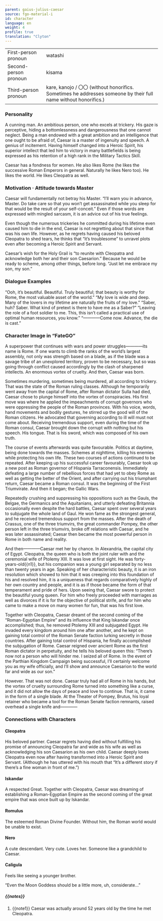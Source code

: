 ```yaml
---
parent: gaius-julius-caesar
source: fgo-material-i
id: character
language: en
weight: 4
profile: true
translation: "Clyton"
---
```


<table>
  <tr><td>First-person pronoun</td><td>watashi</td></tr>
  <tr><td>Second-person pronoun</td><td>kisama</td></tr>
  <tr><td>Third-person pronoun</td><td>kare, kanojo / 〇〇 (without honorifics. Sometimes he addresses someone by their full name without honorifics.)</td></tr>
</table>

### Personality

A cunning man. An ambitious person, one who excels at trickery. His gaze is perceptive, hiding a bottomlessness and dangerousness that one cannot neglect. Being a man endowed with a great ambition and an intelligence that one ought to be afraid of, Caesar is a master of ingenuity and speech. A genius of incitement. Having himself changed into a Heroic Spirit, his superior intellect that led him to victory in many battlefields is being expressed as his retention of a high rank in the Military Tactics Skill.

Caesar has a fondness for women. He also likes Rome (he likes the successive Roman Emperors in general. Naturally he likes Nero too). He likes the world. He likes Cleopatra as well.

### Motivation · Attitude towards Master

Caesar will fundamentally not betray his Master. “I’ll warn you in advance, Master. Do take care so that you won’t get assassinated while you sleep for that would be the result of your self-conceit.” Even if those words are expressed with mingled sarcasm, it is an advice out of his true feelings.

Even though the numerous trickeries he committed during his lifetime even caused him to die in the end, Caesar is not regretting about that since that was his own life. However, as he regrets having caused his beloved Cleopatra to shed tears, he thinks that “it’s troublesome” to unravel plots even after becoming a Heroic Spirit and Servant.

Caesar’s wish for the Holy Grail is “to reunite with Cleopatra and acknowledge both her and their son Caesarion.” Because he would be ready to scheme, among other things, before long. “Just let me embrace my son, my son.”

### Dialogue Examples

“Ooh, it’s beautiful. Beautiful. Truly beautiful; that beauty is worthy for Rome, the most valuable asset of the world.”
“My love is wide and deep. Many of the lovers in my lifetime are naturally the fruits of my love.”
“Saber, huh? Saber. What kind of pretext is there to have me as a Saber?”
“Leaving the role of a foot soldier to me. This, this isn’t called a practical use of optimal human resources, you know.”
“————Come now. Advance, the die is cast.”

### Character Image in “FateGO”

A superpower that continues with wars and power struggles————its name is Rome. If one wants to climb the ranks of the world’s largest assembly, not only was strength based on a blade, as if the blade was a savage tribe of an unexplored territory, proven to be necessary, but so was going through conflict caused accordingly by the clash of sharpened intellects. An enormous vortex of cruelty. And then, Caesar was born.

Sometimes murdering, sometimes being murdered, all according to trickery. That was the state of the Roman ruling classes. Although he temporarily went away from the capital of Rome, after Roman dictator Sulla had died, Caesar chose to plunge himself into the vortex of conspiracies. His first move was where he applied the impeachments of corrupt governors who were oppressing the people of the Roman provinces. With his voice, words, hand movements and bodily gestures, he stirred up the good will of the Roman citizens. He advocated that governing according to ill will must not come about. Receiving tremendous support, even during the time of the Roman consul, Caesar brought down the corrupt with nothing but his speech. His tongue. That is his sword, which was composed of his own truth.

The course of events afterwards was quite favourable. Politics at daytime, being done towards the masses. Schemes at nighttime, killing his enemies while protecting his own life. These two courses of actions continued to be repeated. After keeping up his successful career favourably, Caesar took up a new post as Roman governor of Hispania Tarraconensis. Immediately defeating a large number of rebellious forces that had yet to obey Rome as well as getting the better of the Orient, and after carrying out his triumphant return, Caesar became a Roman consul. It was the beginning of the First Triumvirate. And then it began; the Gallic Wars.

Repeatedly crushing and suppressing his oppositions such as the Gauls, the Belgae, the Germanics and the Aquitanians, and utterly defeating Britannia occasionally even despite the hard battles, Caesar spent over several years to subjugate the whole land of Gaul. He won fame as the strongest general, and he received tremendous support from the masses. After the death of Crassus, one of the three triumvirs, the great commander Pompey, the other person left in the three triumvirs, broke off relations with Caesar, and he was later assassinated; Caesar then became the most powerful person in Rome in both name and reality.

And then————Caesar met her by chance. In Alexandria, the capital city of Egypt. Cleopatra, the queen who is both the joint ruler with and the ceremonial wife of Ptolemy XIII. It was love at first sight. He was forty-years-old{{n1}}, but his companion was a young girl separated by no less than twenty years in age. Speaking of her characteristic beauty, it is an iron resolution which showed to him that it was creeping into this foundation of his and resolved him, it is a uniqueness that regards comparatively highly of her own country and people, and it is as if those became the form of that temperament and pride of hers. Upon seeing that, Caesar swore to protect the beautiful young queen. For him who freely proceeded with marriages as well as divorces if it is for the objective of political strife, and for him who came to make a move on many women for fun, that was his first love.

Together with Cleopatra, Caesar dreamt of the second coming of the “Roman-Egyptian Empire” and its influence that King Iskandar once accomplished; thus, he removed Ptolemy XIII and subjugated Egypt. He invaded every kingdom around him one after another, and he kept on gaining total control of the Roman Senate faction lurking secretly in those countries. After gaining total control of Hispania, he finally accomplished the subjugation of Rome. Caesar reigned over ancient Rome as the first Roman dictator in perpetuity, and he tells his beloved queen this: “There’s now not a person who will hinder me. I seized all of Rome. In the event of the Parthian Kingdom Campaign being successful, I’ll certainly welcome you as my wife officially, and I’ll show and announce Caesarion to the world far and wide as our son.”

However. That was not done. Caesar truly had all of Rome in his hands, but the vortex of cruelty surrounding Rome turned into something like a curse, and it did not allow the days of peace and love to continue. That is, it came in the form of a single blade. At the Theater of Pompey, Brutus, his loyal retainer who became a tool for the Roman Senate faction remnants, raised overhead a single knife and————

### Connections with Characters

#### Cleopatra

His beloved partner. Caesar regrets having died without fulfilling his promise of announcing Cleopatra far and wide as his wife as well as acknowledging his son Caesarion as his own child. Caesar deeply loves Cleopatra even now after having transformed into a Heroic Spirit and Servant. (Although he has uttered with his mouth that “It’s a different story if there’s a fine woman in front of me.”)

#### Iskandar

A respected Great. Together with Cleopatra, Caesar was dreaming of establishing a Roman-Egyptian Empire as the second coming of the great empire that was once built up by Iskandar.

#### Romulus

The esteemed Roman Divine Founder. Without him, the Roman world would be unable to exist.

#### Nero

A cute descendant. Very cute. Loves her. Someone like a grandchild to Caesar.

#### Caligula

Feels like seeing a younger brother.

“Even the Moon Goddess should be a little more, uh, considerate…”

##### {{notes}}

1. {{note1}} Caesar was actually around 52 years old by the time he met Cleopatra.
